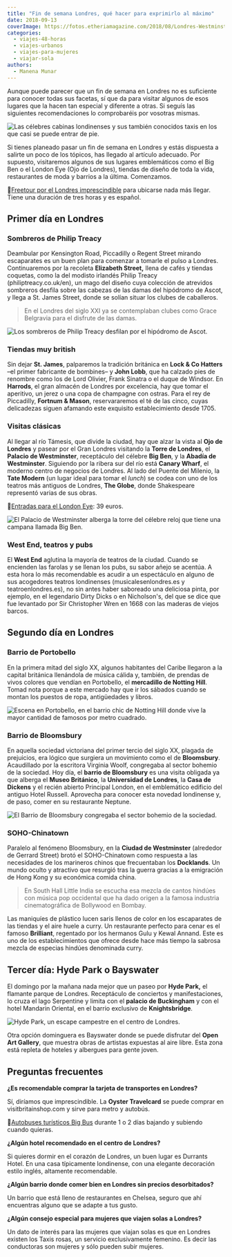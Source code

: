 ```yaml
---
title: "Fin de semana Londres, qué hacer para exprimirlo al máximo"
date: 2018-09-13
coverImage: https://fotos.etheriamagazine.com/2018/08/Londres-Westminster.jpg
categories: 
  - viajes-48-horas
  - viajes-urbanos
  - viajes-para-mujeres
  - viajar-sola
authors: 
  - Manena Munar
---
```


Aunque puede parecer que un fin de semana en Londres no es suficiente para conocer todas 
sus facetas, sí que da para visitar algunos de esos lugares que la hacen tan especial y 
diferente a otras. Si seguís las siguientes recomendaciones lo comprobaréis por vosotras 
mismas. 

![Las célebres cabinas londinenses y sus también conocidos taxis en los que casi se puede entrar de pie.](https://fotos.etheriamagazine.com/2018/08/Londres-taxi-y-cabina.jpg "Las célebres cabinas londinenses y sus también conocidos taxis en los que casi se puede entrar de pie.")

Si tienes planeado pasar un fin de semana en Londres y estás dispuesta a salirte un poco 
de los tópicos, has llegado al artículo adecuado. Por supuesto, visitaremos algunos de 
sus lugares emblemáticos como el Big Ben o el London Eye (Ojo de Londres), tiendas de 
diseño de toda la vida, restaurantes de moda y barrios a la última. Comenzamos. 

📍[Freetour por el Londres 
imprescindible](https://www.civitatis.com/es/londres/free-tour-londres/?aid=10211) para 
ubicarse nada más llegar. Tiene una duración de tres horas y es español. 

## Primer día en Londres

### Sombreros de Philip Treacy

Deambular por Kensington Road, Piccadilly o Regent Street mirando escaparates es un buen 
plan para comenzar a tomarle el pulso a Londres. Continuaremos por la recoleta 
**Elizabeth Street,** llena de cafés y tiendas coquetas, como la del modisto irlandés 
Philip Treacy (philiptreacy.co.uk/en), un mago del diseño cuya colección de atrevidos 
sombreros desfila sobre las cabezas de las damas del hipódromo de Ascot, y llega a St. 
James Street, donde se solían situar los clubes de caballeros. 

> En el Londres del siglo XXI ya se contemplaban clubes como Grace Belgravia para el 
> disfrute de las damas. 

![Los sombreros de Philip Treacy desfilan por el hipódromo de Ascot.](https://fotos.etheriamagazine.com/2018/08/Londres-Philip-Tracy.jpg "Los sombreros de Philip Treacy desfilan por el hipódromo de Ascot.")

### Tiendas muy british

Sin dejar **St. James**, palparemos la tradición británica en **Lock & Co Hatters** –el 
primer fabricante de bombines– y **John Lobb**, que ha calzado pies de renombre como los 
de Lord Olivier, Frank Sinatra o el duque de Windsor. En **Harrods**, el gran almacén de 
Londres por excelencia, hay que tomar el aperitivo, un jerez o una copa de champagne con 
ostras. Para el rey de Piccadilly, **Fortnum & Mason**, reservararemos el té de las 
cinco, cuyas delicadezas siguen afamando este exquisito establecimiento desde 1705. 

### Visitas clásicas

Al llegar al río Támesis, que divide la ciudad, hay que alzar la vista al **Ojo de 
Londres** y pasear por el Gran Londres visitando la **Torre de Londres**, el **Palacio 
de Westminster**, receptáculo del célebre **Big Ben**, y la **Abadía de Westminster**. 
Siguiendo por la ribera sur del río está **Canary Wharf**, el moderno centro de negocios 
de Londres. Al lado del Puente del Milenio, la **Tate Modern** (un lugar ideal para 
tomar el _lunch_) se codea con uno de los teatros más antiguos de Londres, **The 
Globe**, donde Shakespeare representó varias de sus obras. 

📍[Entradas para el London 
Eye](https://www.civitatis.com/es/londres/entradas-london-eye/): 39 euros. 

![El Palacio de Westminster alberga la torre del célebre reloj que tiene una campana llamada Big Ben.](https://fotos.etheriamagazine.com/2018/08/Londres-Big-Ben.jpg "El Palacio de Westminster alberga la torre del célebre reloj que tiene una campana llamada Big Ben.")

### West End, teatros y pubs

El **West End** aglutina la mayoría de teatros de la ciudad. Cuando se encienden las 
farolas y se llenan los pubs, su sabor añejo se acentúa. A esta hora lo más recomendable 
es acudir a un espectáculo en alguno de sus acogedores teatros londinenses 
(musicalesenlondres.es y teatroenlondres.es), no sin antes haber saboreado una deliciosa 
pinta, por ejemplo, en el legendario Dirty Dicks o en Nicholson's, del que se dice que 
fue levantado por Sir Christopher Wren en 1668 con las maderas de viejos barcos. 

## Segundo día en Londres

### Barrio de Portobello

En la primera mitad del siglo XX, algunos habitantes del Caribe llegaron a la capital 
británica llenándola de música cálida y, también, de prendas de vivos colores que 
vendían en Portobello, el **mercadillo de Notting Hill**. Tomad nota porque a este 
mercado hay que ir los sábados cuando se montan los puestos de ropa, antigüedades y 
libros. 

![Escena en Portobello, en el barrio chic de Notting Hill donde vive la mayor cantidad de famosos por metro cuadrado.](https://fotos.etheriamagazine.com/2018/08/Londres-Portobello.jpg "Escena en Portobello, en el barrio chic de Notting Hill donde vive la mayor cantidad de famosos por metro cuadrado.")

### Barrio de Bloomsbury

En aquella sociedad victoriana del primer tercio del siglo XX, plagada de prejuicios, 
era lógico que surgiera un movimiento como el de **Bloomsbury**. Acaudillado por la 
escritora Virginia Woolf, congregaba al sector bohemio de la sociedad. Hoy día, el 
**barrio de Bloomsbury** es una visita obligada ya que alberga el **Museo Británico**, 
la **Universidad de Londres**, la **Casa de Dickens** y el recién abierto Principal 
London, en el emblemático edificio del antiguo Hotel Russell. Aprovecha para conocer 
esta novedad londinense y, de paso, comer en su restaurante Neptune. 

![El Barrio de Bloomsbury congregaba el sector bohemio de la sociedad.](https://fotos.etheriamagazine.com/2018/08/Londres-Bloomsbury.jpg "El Barrio de Bloomsbury congregaba el sector bohemio de la sociedad.")

### SOHO-Chinatown

Paralelo al fenómeno Bloomsbury, en la **Ciudad de Westminster** (alrededor de Gerrard 
Street) brotó el SOHO-Chinatown como respuesta a las necesidades de los marineros chinos 
que frecuentaban los **Docklands**. Un mundo oculto y atractivo que resurgió tras la 
guerra gracias a la emigración de Hong Kong y su económica comida china. 

> En South Hall Little India se escucha esa mezcla de cantos hindúes con música pop 
> occidental que ha dado origen a la famosa industria cinematográfica de Bollywood en 
> Bombay. 

Las maniquíes de plástico lucen saris llenos de color en los escaparates de las tiendas 
y el aire huele a curry. Un restaurante perfecto para cenar es el famoso **Brilliant**, 
regentado por los hermanos Gulu y Kewal Annand. Este es uno de los establecimientos que 
ofrece desde hace más tiempo la sabrosa mezcla de especias hindúes denominada curry. 

## Tercer día: Hyde Park o Bayswater

El domingo por la mañana nada mejor que un paseo por **Hyde Park,** el flamante parque 
de Londres. Receptáculo de conciertos y manifestaciones, lo cruza el lago Serpentine y 
limita con el **palacio de Buckingham** y con el hotel Mandarin Oriental, en el barrio 
exclusivo de **Knightsbridge**. 

![Hyde Park, un escape campestre en el centro de Londres.](https://fotos.etheriamagazine.com/2018/08/LONDRES-HYDE-PARK.jpg "Hyde Park, un escape campestre en el centro de Londres.")

Otra opción dominguera es Bayswater donde se puede disfrutar del **Open Art Gallery**, 
que muestra obras de artistas expuestas al aire libre. Esta zona está repleta de hoteles 
y albergues para gente joven. 

## Preguntas frecuentes

**¿Es recomendable comprar la tarjeta de transportes en Londres?** 

Sí, diríamos que imprescindible. La **Oyster Travelcard** se puede comprar en 
visitbritainshop.com y sirve para metro y autobús. 

📍[Autobuses turísticos Big 
Bus](https://www.civitatis.com/es/londres/autobus-turistico-londres/?aid=10211) durante 
1 o 2 días bajando y subiendo cuando quieras. 

**¿Algún hotel recomendado en el centro de Londres?** 

Si quieres dormir en el corazón de Londres, un buen lugar es Durrants Hotel. En una casa 
típicamente londinense, con una elegante decoración estilo inglés, altamente 
recomendable. 

**¿Algún barrio donde comer bien en Londres sin precios desorbitados?** 

Un barrio que está lleno de restaurantes en Chelsea, seguro que ahí encuentras alguno 
que se adapte a tus gusto. 

**¿Algún consejo especial para mujeres que viajen solas a Londres?** 

Un dato de interés para las mujeres que viajan solas es que en Londres existen los Taxis 
rosas, un servicio exclusivamente femenino. Es decir las conductoras son mujeres y sólo 
pueden subir mujeres.
